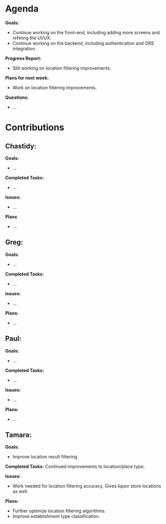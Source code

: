 # Agenda

**Goals:**
- Continue working on the front-end, including adding more screens and refining the UI/UX.
- Continue working on the backend, including authentication and ORS integration.

**Progress Report:**
- Still working on location filtering improvements.

**Plans for next week:**
- Work on location filtering improvements.

**Questions:**
- ...

# Contributions

## Chastidy: 
**Goals:**
- ...

**Completed Tasks:** 
- ...

**Issues:** 
- ...

**Plans** 
- ...

## Greg: 
**Goals:**
- ...

**Completed Tasks:**
- ...

**Issues:**
- ...

**Plans:**
- ...

## Paul: 
**Goals:**
- ...

**Completed Tasks:**
- ...

**Issues:**
- ...

**Plans:**
- ...

## Tamara:
**Goals:**
- Improve location result filtering.

**Completed Tasks:**
Continued improvements to location/place type.

**Issues:**
- Work needed for location filtering accuracy. Gives liquor store locations as well.

**Plans:**
- Further optimize location filtering algorithms.
- Improve establishment type classification.
